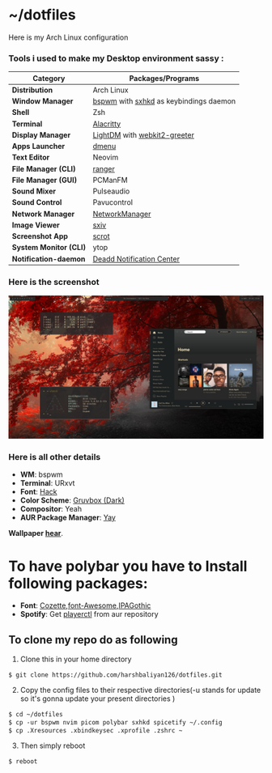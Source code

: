 # ~/dotfiles

Here is my Arch Linux configuration

### Tools i used to make my Desktop environment sassy :

| Category                 | Packages/Programs                                                                                                      |
| ------------------------ | ---------------------------------------------------------------------------------------------------------------------- |
| **Distribution**         | Arch Linux                                                                                                             |
| **Window Manager**       | [bspwm](https://github.com/baskerville/bspwm) with [sxhkd](https://github.com/baskerville/sxhkd) as keybindings daemon |
| **Shell**                | Zsh                                                                                                                 |
| **Terminal**             | [Alacritty](https://github.com/alacritty/alacritty)                                                              |
| **Display Manager**      | [LightDM](https://github.com/canonical/lightdm) with [webkit2-greeter](https://github.com/antergos/web-greeter)        |
| **Apps Launcher**        | [dmenu](https://tools.suckless.org/dmenu/)                                                                             |
| **Text Editor**         | Neovim                                                                                                                 |
| **File Manager (CLI)**   | [ranger](http://ranger.github.io/)                                                                                     |
| **File Manager (GUI)**   | PCManFM                                                                                                                |
| **Sound Mixer**         | Pulseaudio                                                                                                             |
| **Sound Control**        | Pavucontrol                                                                                                            |
| **Network Manager**      | [NetworkManager](https://wiki.gnome.org/Projects/NetworkManager/)                                                      |
| **Image Viewer**         | [sxiv](https://wiki.archlinux.org/index.php/Sxiv)                                                                                    |
| **Screenshot App**       | [scrot](https://github.com/resurrecting-open-source-projects/scrot)                                                    |
| **System Monitor (CLI)** | ytop                                                                                                                   |
| **Notification-daemon**  | [Deadd Notification Center](https://aur.archlinux.org/packages/deadd-notification-center/)                             |

### Here is the screenshot

![Screenshot of my Arch Linux environment](desktop2.png)

### Here is all other details

-   **WM**: bspwm
-   **Terminal**: URxvt
-   **Font**: [Hack](https://sourcefoundry.org/hack/)
-   **Color Scheme**: [Gruvbox (Dark)](https://github.com/morhetz/gruvbox)
-   **Compositor**: Yeah
-   **AUR Package Manager**: [Yay](https://github.com/Jguer/yay)

**Wallpaper [hear](autumn_trees_road_fog_landscape_4288x2848.jpg)**.

# To have polybar you have to Install following packages:
-   **Font**: [Cozette](https://aur.archlinux.org/packages/cozette-otb),[font-Awesome](https://www.archlinux.org/packages/community/any/ttf-font-awesome/),[IPAGothic](https://www.archlinux.org/packages/?name=otf-ipafont)
-   **Spotify**: Get [playerctl](https://aur.archlinux.org/packages/playerctl-git/) from aur repository
## To clone my repo do as following

1. Clone this in your home directory

```console
$ git clone https://github.com/harshbaliyan126/dotfiles.git
```

2. Copy the config files to their respective directories(-u stands for update so it's gonna update your present directories )

```console
$ cd ~/dotfiles
$ cp -ur bspwm nvim picom polybar sxhkd spicetify ~/.config
$ cp .Xresources .xbindkeysec .xprofile .zshrc ~
```
3. Then simply reboot

```console
$ reboot
```
